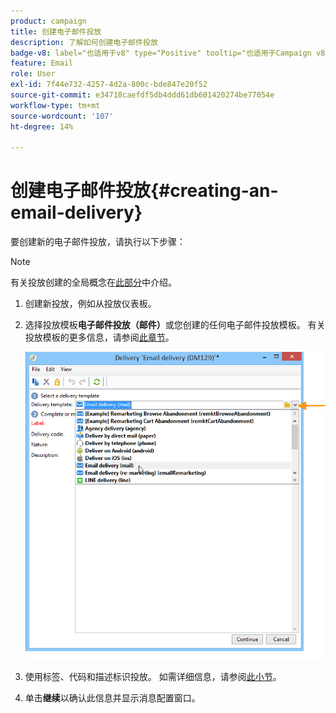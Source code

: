 ```yaml
---
product: campaign
title: 创建电子邮件投放
description: 了解如何创建电子邮件投放
badge-v8: label="也适用于v8" type="Positive" tooltip="也适用于Campaign v8"
feature: Email
role: User
exl-id: 7f44e732-4257-4d2a-800c-bde847e20f52
source-git-commit: e34718caefdf5db4ddd61db601420274be77054e
workflow-type: tm+mt
source-wordcount: '107'
ht-degree: 14%

---
```


# 创建电子邮件投放{#creating-an-email-delivery}

要创建新的电子邮件投放，请执行以下步骤：

>[!NOTE]
>
>有关投放创建的全局概念在[此部分](steps-about-delivery-creation-steps.md)中介绍。

1. 创建新投放，例如从投放仪表板。
1. 选择投放模板&#x200B;**电子邮件投放（邮件）**&#x200B;或您创建的任何电子邮件投放模板。 有关投放模板的更多信息，请参阅[此章节](about-templates.md)。

   ![](assets/s_ncs_user_wizard_email01_1.png)

1. 使用标签、代码和描述标识投放。 如需详细信息，请参阅[此小节](steps-create-and-identify-the-delivery.md#identifying-the-delivery)。
1. 单击&#x200B;**继续**&#x200B;以确认此信息并显示消息配置窗口。
